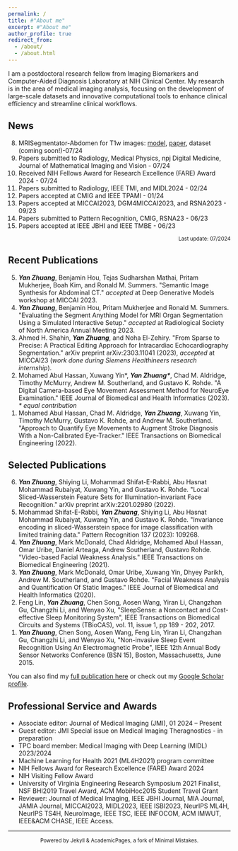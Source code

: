 ```yaml
---
permalink: /
title: #"About me"
excerpt: #"About me"
author_profile: true
redirect_from: 
  - /about/
  - /about.html
---
```



I am a postdoctoral research fellow from Imaging Biomarkers and Computer-Aided Diagnosis Laboratory at NIH Clinical Center. My research is in the area of medical imaging analysis, focusing on the development of large-scale datasets and innovative computational tools to enhance clinical efficiency and streamline clinical workflows.

<!---
My research focuses on medical image analysis, medical computer vision, and mobile health, particularly in the development of AI (deep learning) models for medical image segmentation and computer-aided diagnosis.

I am a postdoctoral research fellow from Imaging Biomarkers and Computer-Aided Diagnosis Laboratory at NIH Clinical Center. My research focuses on large-scale medical imaging analysis and medical computer vision. Specifically, I am interested in medical image segmentation and classification in the few-sample setting, i.e., few-shot learning and domain adaptation.
-->

<!---
I got my PhD from Imaging and Data Science Lab under Prof. Gustavo Rohde guidance at University of Virginia. During my PhD training, I did a research internship with cardiovascular imaging team at Siemens Healthineers, Princeton, NJ. Previously, I was a research associate @ ESC Lab under Prof. Wenyao Xu guidance from 2014-2015, University at Buffalo. I got my M.S. degree from University at Buffalo.
-->

<!---
My research interests are optimal transport learning for biomedical imaging analysis and medical computer vision. In addition, I am very interested in smart and connected health. I got my PhD from Imaging and Data Science Lab under Prof. Gustavo Rohde guidance, University of Virginia. Previously, I was a research associate @ ESC Lab under Prof. Wenyao Xu guidance from 2014-2015, University at Buffalo. I got my M.S. degree from University at Buffalo.
-->


News
-----
8. MRISegmentator-Abdomen for T1w images: [model](https://github.com/rsummers11/MRISegmentator), [paper](https://arxiv.org/abs/2405.05944), dataset (coming soon!)-07/24
7. Papers submitted to Radiology, Medical Physics, npj Digital Medicine, Journal of Mathematical Imaging and Vision - 07/24
6. Received NIH Fellows Award for Research Excellence (FARE) Award 2024 - 07/24
5. Papers submitted to Radiology, IEEE TMI, and MIDL2024 - 02/24
4. Papers accepted at CMIG and IEEE TPAMI - 01/24
3. Papers accepted at MICCAI2023, DGM4MICCAI2023, and RSNA2023 - 09/23
2. Papers submitted to Pattern Recognition, CMIG, RSNA23 - 06/23
1. Papers accepted at IEEE JBHI and IEEE TMBE - 06/23


<p style="text-align:right"><sup>Last update: 07/2024</sup></p>

Recent Publications
-----
<ol reversed>
  <li> <strong><em>Yan Zhuang</em></strong>, Benjamin Hou, Tejas Sudharshan Mathai, Pritam Mukherjee, Boah Kim, and Ronald M. Summers. "Semantic Image Synthesis for Abdominal CT." <em>accepted</em> at Deep Generative Models workshop at MICCAI 2023.</li>
  <li> <strong><em>Yan Zhuang</em></strong>, Benjamin Hou, Pritam Mukherjee and Ronald M. Summers. "Evaluating the Segment Anything Model for MRI Organ Segmentation Using a Simulated Interactive Setup." <em>accepted</em> at Radiological Society of North America Annual Meeting 2023.</li>
  <li> Ahmed H. Shahin, <strong><em>Yan Zhuang</em></strong>, and Noha El-Zehiry. "From Sparse to Precise: A Practical Editing Approach for Intracardiac Echocardiography Segmentation." arXiv preprint arXiv:2303.11041 (2023), <em>accepted</em> at MICCAI23 (<em>work done during Siemens Healthineers research internship</em>).</li>
  <li> Mohamed Abul Hassan, Xuwang Yin*, <strong><em>Yan Zhuang*</em></strong>, Chad M. Aldridge, Timothy McMurry, Andrew M. Southerland, and Gustavo K. Rohde. "A Digital Camera-based Eye Movement Assessment Method for NeuroEye Examination." IEEE Journal of Biomedical and Health Informatics (2023). <em>* equal contribution</em></li>
  <li> Mohamed Abul Hassan, Chad M. Aldridge, <strong><em>Yan Zhuang</em></strong>, Xuwang Yin, Timothy McMurry, Gustavo K. Rohde, and Andrew M. Southerland. "Approach to Quantify Eye Movements to Augment Stroke Diagnosis With a Non-Calibrated Eye-Tracker." IEEE Transactions on Biomedical Engineering (2022).</li>
</ol>


Selected Publications
-----
<ol reversed>
  <li><strong><em>Yan Zhuang</em></strong>, Shiying Li, Mohammad Shifat-E-Rabbi, Abu Hasnat Mohammad Rubaiyat, Xuwang Yin, and Gustavo K. Rohde. "Local Sliced-Wasserstein Feature Sets for Illumination-invariant Face Recognition." arXiv preprint arXiv:2201.02980 (2022).</li>
  <li> Mohammad Shifat-E-Rabbi, <strong><em>Yan Zhuang</em></strong>, Shiying Li, Abu Hasnat Mohammad Rubaiyat, Xuwang Yin, and Gustavo K. Rohde. "Invariance encoding in sliced-Wasserstein space for image classification with limited training data." Pattern Recognition 137 (2023): 109268.</li>
  <li><strong><em>Yan Zhuang</em></strong>, Mark McDonald, Chad Aldridge, Mohamed Abul Hassan, Omar Uribe, Daniel Arteaga, Andrew Southerland, Gustavo Rohde. "Video-based Facial Weakness Analysis." IEEE Transactions on Biomedical Engineering (2021).</li>
  <li><strong><em>Yan Zhuang</em></strong>, Mark McDonald, Omar Uribe, Xuwang Yin, Dhyey Parikh, Andrew M. Southerland, and Gustavo Rohde. "Facial Weakness Analysis and Quantification Of Static Images." IEEE Journal of Biomedical and Health Informatics (2020).</li>
  <li>Feng Lin, <strong><em>Yan Zhuang</em></strong>, Chen Song, Aosen Wang, Yiran Li, Changzhan Gu, Changzhi Li, and Wenyao Xu, "SleepSense: a Noncontact and Cost-effective Sleep Monitoring System", IEEE Transactions on Biomedical Circuits and Systems (TBioCAS), vol. 11, issue 1, pp 189 - 202, 2017.</li>
  <li><strong><em>Yan Zhuang</em></strong>, Chen Song, Aosen Wang, Feng Lin, Yiran Li, Changzhan Gu, Changzhi Li, and Wenyao Xu, "Non-invasive Sleep Event Recognition Using An Electromagnetic Probe", IEEE 12th Annual Body Sensor Networks Conference (BSN 15), Boston, Massachusetts, June 2015.</li>
</ol>

You can also find my [full publication here](https://yanzhuangnanjing.github.io/full-publication/) or check out my [Google Scholar profile](https://scholar.google.com/citations?user=v562Dw4AAAAJ&hl=en&authuser=1).


Professional Service and Awards
----- 
* Associate editor: Journal of Medical Imaging (JMI), 01 2024 – Present  
* Guest editor: JMI Special issue on Medical Imaging Theragnostics - in preparation  
* TPC board member: Medical Imaging with Deep Learning (MIDL) 2023/2024  
* Machine Learning for Health 2021 (ML4H2021) program committee  
* NIH Fellows Award for Research Excellence (FARE) Award 2024  
* NIH Visiting Fellow Award  
* University of Virginia Engineering Research Symposium 2021 Finalist, NSF BHI2019 Travel Award, ACM MobiHoc2015 Student Travel Grant
* Reviewer: Journal of Medical Imaging, IEEE JBHI Journal, MIA Journal, JAMIA Journal, MICCAI2023, MIDL2023, IEEE ISBI2023, NeurIPS ML4H, NeurIPS TS4H, NeuroImage, IEEE TSC, IEEE INFOCOM, ACM IMWUT, IEEE&ACM CHASE, IEEE Access.


-----
<p style="text-align:center"><sup>Powered by Jekyll & AcademicPages, a fork of Minimal Mistakes. </sup></p>


